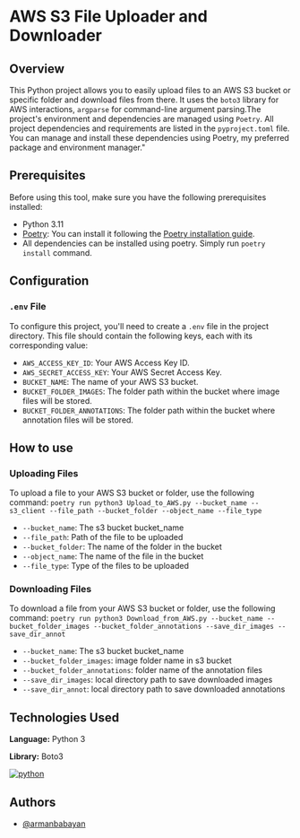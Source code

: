


# AWS S3 File Uploader and Downloader

## Overview

This Python project allows you to easily upload files to an AWS S3 bucket or specific folder and download files from there. It uses the `boto3` library for AWS interactions, `argparse` for command-line argument parsing.The project's environment and dependencies are managed using `Poetry`. All project dependencies and requirements are listed in the `pyproject.toml` file. You can manage and install these dependencies using Poetry, my preferred package and environment manager."

## Prerequisites

Before using this tool, make sure you have the following prerequisites installed:

- Python 3.11
- [Poetry](https://python-poetry.org/): You can install it following the [Poetry installation guide](https://python-poetry.org/docs/#installation).
- All dependencies can be installed using poetry. Simply run `poetry install` command.


## Configuration
### `.env` File

To configure this project, you'll need to create a `.env` file in the project directory. This file should contain the following keys, each with its corresponding value:

- `AWS_ACCESS_KEY_ID`: Your AWS Access Key ID.
- `AWS_SECRET_ACCESS_KEY`: Your AWS Secret Access Key.
- `BUCKET_NAME`: The name of your AWS S3 bucket.
- `BUCKET_FOLDER_IMAGES`: The folder path within the bucket where image files will be stored.
- `BUCKET_FOLDER_ANNOTATIONS`: The folder path within the bucket where annotation files will be stored.
## How to use
### Uploading Files
To upload a file to your AWS S3 bucket or folder, use the following command: 
`poetry run python3 Upload_to_AWS.py --bucket_name --s3_client --file_path --bucket_folder --object_name --file_type`

- `--bucket_name`: The s3 bucket bucket_name
- `--file_path`: Path of the file to be uploaded
- `--bucket_folder`: The name of the folder in the bucket
- `--object_name`: The name of the file in the bucket
- `--file_type`: Type of the files to be uploaded 
### Downloading Files
To download a file from your AWS S3 bucket or folder, use the following command:
`poetry run python3 Download_from_AWS.py --bucket_name --bucket_folder_images --bucket_folder_annotations --save_dir_images --save_dir_annot`

- `--bucket_name`: The s3 bucket bucket_name
- `--bucket_folder_images`: image folder name in s3 bucket
- `--bucket_folder_annotations`: folder name of the annotation files 
- `--save_dir_images`: local directory path to save downloaded images 
- `--save_dir_annot`: local directory path to save downloaded annotations
## Technologies Used
**Language:**  Python 3

**Library:** Boto3


[![python](https://camo.githubusercontent.com/3cdf9577401a2c7dceac655bbd37fb2f3ee273a457bf1f2169c602fb80ca56f8/68747470733a2f2f666f7274686562616467652e636f6d2f696d616765732f6261646765732f6d6164652d776974682d707974686f6e2e737667)](https://www.python.org/)  


## Authors

- [@armanbabayan](https://github.com/armanbabayan)

